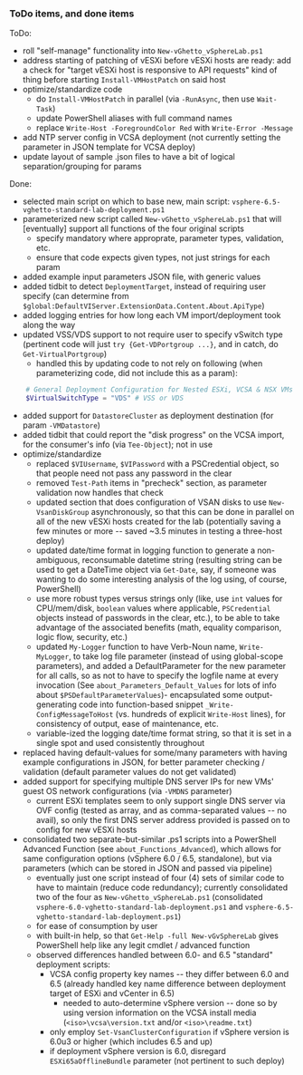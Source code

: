 ### ToDo items, and done items

ToDo:
- roll "self-manage" functionality into `New-vGhetto_vSphereLab.ps1`
- address starting of patching of vESXi before vESXi hosts are ready: add a check for "target vESXi host is responsive to API requests" kind of thing before starting `Install-VMHostPatch` on said host
- optimize/standardize code
	- do `Install-VMHostPatch` in parallel (via `-RunAsync`, then use `Wait-Task`)
	- update PowerShell aliases with full command names
	- replace `Write-Host -ForegroundColor Red` with `Write-Error -Message`
- add NTP server config in VCSA deployment (not currently setting the parameter in JSON template for VCSA deploy)
- update layout of sample .json files to have a bit of logical separation/grouping for params


Done:
- selected main script on which to base new, main script:  `vsphere-6.5-vghetto-standard-lab-deployment.ps1`
- parameterized new script called `New-vGhetto_vSphereLab.ps1` that will [eventually] support all functions of the four original scripts
	- specify mandatory where approprate, parameter types, validation, etc.
	- ensure that code expects given types, not just strings for each param
- added example input parameters JSON file, with generic values
- added tidbit to detect `DeploymentTarget`, instead of requiring user specify (can determine from `$global:DefaultVIServer.ExtensionData.Content.About.ApiType`)
- added logging entries for how long each VM import/deployment took along the way
- updated VSS/VDS support to not require user to specify vSwitch type (pertinent code will just `try {Get-VDPortgroup ...}`, and in catch, do `Get-VirtualPortgroup`)
	- handled this by updating code to not rely on following (when parameterizing code, did not include this as a param):
``` PowerShell
	# General Deployment Configuration for Nested ESXi, VCSA & NSX VMs
	$VirtualSwitchType = "VDS" # VSS or VDS
```
- added support for `DatastoreCluster` as deployment destination (for param `-VMDatastore`)
- added tidbit that could report the "disk progress" on the VCSA import, for the consumer's info (via `Tee-Object`); not in use
- optimize/standardize
	- replaced `$VIUsername`, `$VIPassword` with a PSCredential object, so that people need not pass any password in the clear
	- removed `Test-Path` items in "precheck" section, as parameter validation now handles that check
	- updated section that does configuration of VSAN disks to use `New-VsanDiskGroup` asynchronously, so that this can be done in parallel on all of the new vESXi hosts created for the lab (potentially saving a few minutes or more -- saved ~3.5 minutes in testing a three-host deploy)
	- updated date/time format in logging function to generate a non-ambiguous, reconsumable datetime string (resulting string can be used to get a DateTime object via `Get-Date`, say, if someone was wanting to do some interesting analysis of the log using, of course, PowerShell)
	- use more robust types versus strings only (like, use `int` values for CPU/mem/disk, `boolean` values where applicable, `PSCredential` objects instead of passwords in the clear, etc.), to be able to take advantage of the associated benefits (math, equality comparison, logic flow, security, etc.)
	- updated `My-Logger` function to have Verb-Noun name, `Write-MyLogger`, to take log file parameter (instead of using global-scope parameters), and added a DefaultParameter for the new parameter for all calls, so as not to have to specify the logfile name at every invocation (See `about_Parameters_Default_Values` for lots of info about `$PSDefaultParameterValues`)- encapsulated some output-generating code into function-based snippet `_Write-ConfigMessageToHost` (vs. hundreds of explicit `Write-Host` lines), for consistency of output, ease of maintenance, etc.
	- variable-ized the logging date/time format string, so that it is set in a single spot and used consistently throughout
- replaced having default-values for some/many parameters with having example configurations in JSON, for better parameter checking / validation (default parameter values do not get validated)
- added support for specifying multiple DNS server IPs for new VMs' guest OS network configurations (via `-VMDNS` parameter)
	- current ESXi templates seem to only support single DNS server via OVF config (tested as array, and as comma-separated values -- no avail), so only the first DNS server address provided is passed on to config for new vESXi hosts
- consolidated two separate-but-similar .ps1 scripts into a PowerShell Advanced Function (see `about_Functions_Advanced`), which allows for same configuration options (vSphere 6.0 / 6.5, standalone), but via parameters (which can be stored in JSON and passed via pipeline)
	- eventually just one script instead of four (4) sets of similar code to have to maintain (reduce code redundancy); currently consolidated two of the four as `New-vGhetto_vSphereLab.ps1` (consolidated  `vsphere-6.0-vghetto-standard-lab-deployment.ps1` and `vsphere-6.5-vghetto-standard-lab-deployment.ps1`)
	- for ease of consumption by user
	- with built-in help, so that `Get-Help -full New-vGvSphereLab` gives PowerShell help like any legit cmdlet / advanced function
	- observed differences handled between 6.0- and 6.5 "standard" deployment scripts:
		- VCSA config property key names -- they differ between 6.0 and 6.5 (already handled key name difference between deployment target of ESXi and vCenter in 6.5)
			- needed to auto-determine vSphere version -- done so by using version information on the VCSA install media (`<iso>\vcsa\version.txt` and/or `<iso>\readme.txt`)
		- only employ `Set-VsanClusterConfiguration` if vSphere version is 6.0u3 or higher (which includes 6.5 and up)
		- if deployment vSphere version is 6.0, disregard `ESXi65aOfflineBundle` parameter (not pertinent to such deploy)
